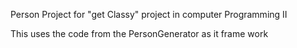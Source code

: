 Person Project for "get Classy" project in computer Programming II

This uses the code from the PersonGenerator as it frame work
